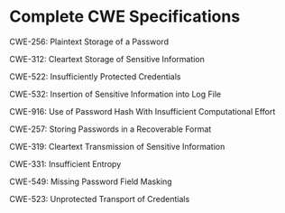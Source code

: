 

# Complete CWE Specifications

CWE-256: Plaintext Storage of a Password

CWE-312: Cleartext Storage of Sensitive Information

CWE-522: Insufficiently Protected Credentials

CWE-532: Insertion of Sensitive Information into Log File

CWE-916: Use of Password Hash With Insufficient Computational Effort

CWE-257: Storing Passwords in a Recoverable Format

CWE-319: Cleartext Transmission of Sensitive Information

CWE-331: Insufficient Entropy

CWE-549: Missing Password Field Masking

CWE-523: Unprotected Transport of Credentials
